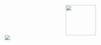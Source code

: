 <div id="header" align="center">
  <img src="https://media1.giphy.com/media/WFZvB7VIXBgiz3oDXE/giphy.gif" width="100"/>
</div>
<img src="https://img.shields.io/endpoint?color=%23303b44&label=Habr%20career&logo=Habr&logoColor=%23ffffff&style=for-the-badge&message=denyWhite" />
